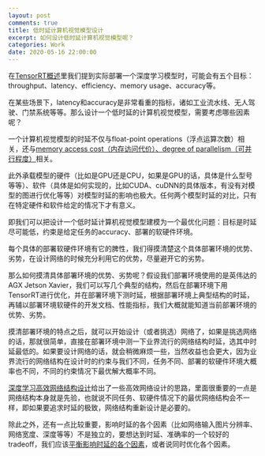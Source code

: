 ```yaml
---
layout: post
comments: true
title: 低时延计算机视觉模型设计
excerpt: 如何设计低时延计算机视觉模型呢？
categories: Work
date: 2020-05-16 22:00:00
---
```


在[TensorRT概述](https://zhuanlan.zhihu.com/p/138941917)里我们提到实际部署一个深度学习模型时，可能会有五个目标：throughput、latency、efficiency、memory usage、accuracy等。

在某些场景下，latency和accuracy是非常看重的指标，诸如工业流水线、无人驾驶、门禁系统等等。那么设计一个低时延的计算机视觉模型，需要考虑哪些因素呢？

一个计算机视觉模型的时延不仅与float-point operations（浮点运算次数）相关，还与[memory access cost（内存访问代价）、degree of parallelism（可并行程度）](https://arxiv.org/abs/1807.11164)相关。

此外承载模型的硬件（比如是GPU还是CPU，如果是GPU的话，具体是什么型号等等）、软件（具体是如何实现的，比如CUDA、cuDNN的具体版本，有没有对模型的图进行优化等等）对模型时延的影响也极大。任何两个模型时延的对比，只有在特定硬件和软件给定的情况下才有意义。

即我们可以把设计一个低时延计算机视觉模型建模为一个最优化问题：目标是时延尽可能低，约束是给定任务的accuracy、部署的软硬件环境。

每个具体的部署软硬件环境有它的脾性，我们得摸清楚这个具体部署环境的优势、劣势，在设计网络的时候充分利用它的优势，尽量避开它的劣势。

那么如何摸清具体部署环境的优势、劣势呢？假设我们部署环境使用的是英伟达的AGX Jetson Xavier，我们可以写几个典型的结构，然后在部署环境下用TensorRT进行优化，并在部署环境下测时延，根据部署环境上典型结构的时延，再辅以部署环境软硬件的开发文档、性能指标，我们大概就能知道当前部署环境的优势、劣势。

摸清部署环境的特点之后，就可以开始设计（或者挑选）网络了，如果是挑选网络的话，那就很简单，直接在部署环境中测一下业界流行的网络结构时延，选其中时延最低的。如果要设计网络的话，就会稍微麻烦一些，当然收益也会更大，因为业界流行的网络结构在设计时的约束与我们不同，任务不同、部署的软硬件环境大概率也不同，不同的约束情况下最优解大概率不同。

[深度学习高效网络结构设计](https://mileistone.github.io/work/2018/12/24/efficient-neural-network-design/)给出了一些高效网络设计的思路，里面很重要的一点是网络结构本身就是先验，也就说不同任务、软硬件情况下的最优网络结构会不一样，即如果要追求时延的极致，网络结构重新设计是必要的。

除此之外，还有一点比较重要，影响时延的各个因素（比如网络输入图片分辨率、网络宽度、深度等等）不是独立的，要想达到时延、准确率的一个较好的tradeoff，我们应该[平衡影响时延的各个因素](https://arxiv.org/abs/1905.11946)，或者说同时优化各个因素。
